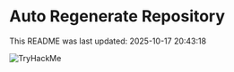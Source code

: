 # Auto Regenerate Repository

This README was last updated: 2025-10-17 20:43:18

 ![TryHackMe](https://tryhackme.com/badge/533634)